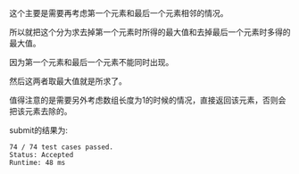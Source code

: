 这个主要是需要再考虑第一个元素和最后一个元素相邻的情况。

所以就把这个分为求去掉第一个元素时所得的最大值和去掉最后一个元素时多得的最大值。

因为第一个元素和最后一个元素不能同时出现。

然后这两者取最大值就是所求了。

值得注意的是需要另外考虑数组长度为1的时候的情况，直接返回该元素，否则会把该元素去除的。

submit的结果为:
```
74 / 74 test cases passed.
Status: Accepted
Runtime: 48 ms
```
